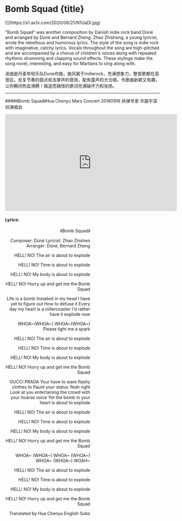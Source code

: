 # Bomb Squad {title}
<div class="background" markdown="1">
![](https://s1.ax1x.com/2020/06/21/N1UaDI.jpg)
</div>

"Bomb Squad" was another composition by Danish indie rock band Dúné and arranged by Dúné and Bernard Zheng. Zhao Zhisheng, a young lyricist, wrote the rebellious and humorous lyrics. The style of the song is indie rock with imaginative, catchy lyrics. Vocals throughout the song are high-pitched and are accompanied by a chorus of children's voices along with repeated rhythmic drumming and clapping sound effects. These stylings make the song novel, interesting, and easy for Martians to sing along with. 

该曲是丹麦年轻乐队Dune作曲，曲风属于indierock，充满想象力，整首歌都在高音区。反复节奏的鼓点和击掌声的音效，配有童声的大合唱，令歌曲新颖又有趣，让你瞬间热血沸腾！叛逆而搞怪的歌词充满破坏力和张扬。

---------------------------------

####《Bomb Squad》Hua Chenyu Mars Concert 20160916
拆弹专家 华晨宇深圳演唱会

<iframe width="560" height="315" src="https://www.youtube.com/embed/EzsT7gVT118" frameborder="0" allow="accelerometer; autoplay; encrypted-media; gyroscope; picture-in-picture" allowfullscreen></iframe>

#### Lyrics:
<div class="box">
<div class="lyrics" style="width: 55%; text-align: right">
《Bomb Squad》

Composer: Dúné
Lyricist: Zhao Zhishen
Arranger: Dúné, Bernard Zheng

HELL! NO!
The air is about to explode

HELL! NO!
Time is about to explode

HELL! NO!
My body is about to explode

HELL! NO!
Hurry up and get me the Bomb Squad

Life is a bomb
Installed in my head
I have yet to figure out
How to defuse it
Every day my heart is a rollercoaster
I'd rather have it explode now

WHOA~(WHOA~)
WHOA~(WHOA~)
Please light me a spark

HELL! NO!
The air is about to explode

HELL! NO!
Time is about to explode

HELL! NO!
My body is about to explode

HELL! NO!
Hurry up and get me the Bomb Squad

GUCCI PRADA
Your have to ware flashy clothes to flaunt your status
Yeah right
Look at you entertaining the crowd with your hoarse voice
Yet the bomb in your heart is about to explode

HELL! NO!
The air is about to explode

HELL! NO!
Time is about to explode

HELL! NO!
My body is about to explode

HELL! NO!
Hurry up and get me the Bomb Squad

WHOA~ (WHOA~)
WHOA~ (WHOA~)
WHOA~ (WHOA~)
WOAH~

HELL! NO!
The air is about to explode

HELL! NO!
Time is about to explode

HELL! NO!
My body is about to explode

HELL! NO!
Hurry up and get me the Bomb Squad

Translated by Hua Chenyu English Subs
</div>